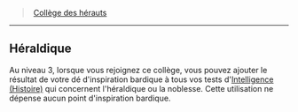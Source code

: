 ﻿---
!GenericItem
Name: Héraldique
Id: bard_heralds_hd.md#héraldique
ParentLink: bard_heralds_hd.md#collège-des-hérauts
ParentName: Collège des hérauts
NameLevel: 2
Attributes: {}
AttributesDictionary: >+
  {}

---
> [Collège des hérauts](hd_bard_heralds.md)

---

## Héraldique

Au niveau 3, lorsque vous rejoignez ce collège, vous pouvez ajouter le résultat de votre dé d'inspiration bardique à tous vos tests d'[Intelligence (Histoire)](hd_abilities_intelligence_histoire.md) qui concernent l'héraldique ou la noblesse. Cette utilisation ne dépense aucun point d'inspiration bardique.

